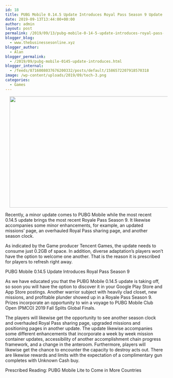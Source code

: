 ```yaml
---
id: 18
title: PUBG Mobile 0.14.5 Update Introduces Royal Pass Season 9 Update
date: 2019-09-13T13:44:00+00:00
author: admin
layout: post
permalink: /2019/09/13/pubg-mobile-0-14-5-update-introduces-royal-pass-season-9-update/
blogger_blog:
  - www.thebusinessesonline.xyz
blogger_author:
  - Alan
blogger_permalink:
  - /2019/09/pubg-mobile-0145-update-introduces.html
blogger_internal:
  - /feeds/8716008037676200332/posts/default/1586572207918570318
image: /wp-content/uploads/2019/09/tech-3.png
categories:
  - Games
---
```

<div dir="ltr" style="text-align: left;">
  <div style="clear: both; text-align: center;">
    <a href="http://thebusinessesonline.xyz/wp-content/uploads/2019/09/tech-3.png" style="margin-left: 1em; margin-right: 1em;"><img border="0" data-original-height="413" data-original-width="745" height="354" src="http://thebusinessesonline.xyz/wp-content/uploads/2019/09/tech-3-300x166.png" width="640" /></a>
  </div>
  
  <p>
    Recently, a minor update comes to PUBG Mobile while the most recent 0.14.5 update brings the most recent Royale Pass Season 9. It likewise accompanies some minor enhancements, for example, an updated missions&#8217; page, an overhauled Royal Pass sharing page, and another season clock.
  </p>
  
  <p>
    As indicated by the Game producer Tencent Games, the update needs to consume just 0.2GB of space. In addition, diverse adaptation&#8217;s players won&#8217;t have the option to welcome one another. That is the reason it is prescribed for players to refresh right away.
  </p>
  
  <p>
    PUBG Mobile 0.14.5 Update Introduces Royal Pass Season 9
  </p>
  
  <p>
    As we have educated you that the PUBG Mobile 0.14.5 update is taking off, so soon you will have the option to discover it in your Google Play Store and App Store postings. Another warrior subject with heavily clad closet, new missions, and profitable plunder showed up in a Royale Pass Season 9. Prizes incorporate an opportunity to win a voyage to PUBG Mobile Club Open (PMCO) 2019 Fall Splits Global Finals.
  </p>
  
  <p>
    The players will likewise get the opportunity to see another season clock and overhauled Royal Pass sharing page, upgraded missions and positioning pages in another update. The update likewise accompanies some different enhancements that incorporate a week by week mission container updates, accessibility of another accomplishment chain progress framework, and a change in the anteroom. Furthermore, players will likewise get the chance to encounter the capacity to destroy acts out. There are likewise rewards and limits with the expectation of a complimentary gun completes with Unknown Cash buy.
  </p>
  
  <p>
    Prescribed Reading: PUBG Mobile Lite to Come in More Countries
  </p>
</div>